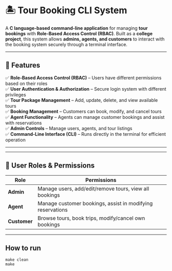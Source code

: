 # 🏝️ Tour Booking CLI System  

A **C language-based command-line application** for managing **tour bookings** with **Role-Based Access Control (RBAC)**. Built as a **college project**, this system allows **admins, agents, and customers** to interact with the booking system securely through a terminal interface.

---

## 📌 Features  
✅ **Role-Based Access Control (RBAC)** – Users have different permissions based on their roles  
✅ **User Authentication & Authorization** – Secure login system with different privileges  
✅ **Tour Package Management** – Add, update, delete, and view available tours  
✅ **Booking Management** – Customers can book, modify, and cancel tours  
✅ **Agent Functionality** – Agents can manage customer bookings and assist with reservations  
✅ **Admin Controls** – Manage users, agents, and tour listings  
✅ **Command-Line Interface (CLI)** – Runs directly in the terminal for efficient operation  

---

---

## 👥 User Roles & Permissions  

| Role      | Permissions |
|-----------|------------|
| **Admin**  | Manage users, add/edit/remove tours, view all bookings |
| **Agent**  | Manage customer bookings, assist in modifying reservations |
| **Customer** | Browse tours, book trips, modify/cancel own bookings |

---

## How to run

```
make clean
make
```
